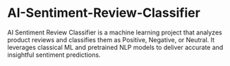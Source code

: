 # AI-Sentiment-Review-Classifier
AI Sentiment Review Classifier is a machine learning project that analyzes product reviews and classifies them as Positive, Negative, or Neutral.
It leverages classical ML and pretrained NLP models to deliver accurate and insightful sentiment predictions.
